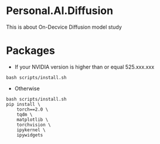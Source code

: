 # Personal.AI.Diffusion
This is about On-Decvice Diffusion model study

# Packages

* If your NVIDIA version is higher than or equal 525.xxx.xxx
```
bash scripts/install.sh
```

* Otherwise
```
bash scripts/install.sh
pip install \
    torch==2.0 \
    tqdm \
    matplotlib \
    torchvision \
    ipykernel \
    ipywidgets
```
